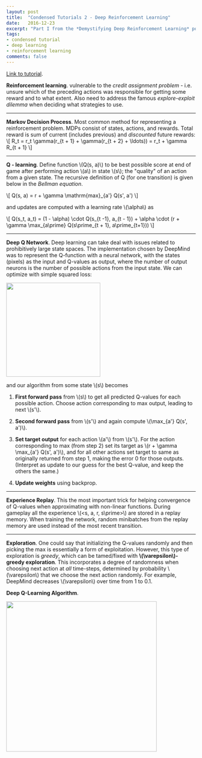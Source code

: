 ```yaml
---
layout: post
title:  "Condensed Tutorials 2 - Deep Reinforcement Learning"
date:   2016-12-23
excerpt: "Part I from the *Demystifying Deep Reinforcement Learning* post at nervanasys."
tags:
- condensed tutorial
- deep learning
- reinforcement learning
comments: false
---
```


[Link to tutorial](https://www.nervanasys.com/demystifying-deep-reinforcement-learning/).


__Reinforcement learning__. vulnerable to the *credit assignment problem* - i.e. unsure which of the preceding actions was responsible for getting some reward and to what extent. Also need to address the famous *explore-exploit dilemma* when deciding what strategies to use. 

---------------------------------------------------

__Markov Decision Process__. Most common method for representing a reinforcement problem. MDPs consist of states, actions, and rewards. Total reward is sum of current (includes previous) and *discounted* future rewards:
\\[ 
    R_t = r_t \gamma(r_{t + 1}	 + \gamma(r_{t + 2} + \ldots)) = r_t + \gamma R_{t + 1} 
\\]

---------------------------------------------------

__Q - learning__. Define function \\(Q(s, a)\\) to be best possible score at end of game after performing action \\(a\\) in state \\(s\\); the "quality" of an action from a given state. The recursive definition of Q (for one transition) is given below in the _Bellman equation_.

\\[ 
    Q(s, a) = r + \gamma \mathrm{max}_{a'} Q(s', a') 
\\]

and updates are computed with a learning rate \\(\alpha\\) as

\\[ 
    Q(s_t, a_t) = 
    (1 - \alpha) \cdot Q(s_{t -1}, a_{t - 1}) 
    + \alpha \cdot (r + \gamma \max_{a\prime} Q(s\prime_{t + 1}, a\prime_{t+1}))
\\]

---------------------------------------------------
 

 __Deep Q Network__. Deep learning can take deal with issues related to prohibitively large state spaces. The implementation chosen by DeepMind was to represent the Q-function with a neural network, with the states (pixels) as the input and Q-values as output, where the number of output neurons is the number of possible actions from the input state. We can optimize with simple squared loss:
 
<img src="{{site.url}}/assets/img/drl/DRL_loss.PNG" style="width: 250px;"/>

and our algorithm from some state \\(s\\) becomes
1. __First forward pass__ from \\(s\\) to get all predicted Q-values for each possible action. Choose action corresponding to max output, leading to next \\(s'\\).

2. __Second forward pass__ from \\(s'\\) and again compute \\(\max_{a'} Q(s', a')\\). 

3. __Set target output__ for each action \\(a'\\) from \\(s'\\). For the action corresponding to max (from step 2) set its target as \\(r + \gamma \max_{a'} Q(s', a')\\), and for all other actions set target to same as originally returned from step 1, making the error 0 for those outputs. (Interpret as update to our guess for the best Q-value, and keep the others the same.)
	
4. __Update weights__ using backprop. 


---------------------------------------------------


__Experience Replay__. This the most important trick for helping convergence of Q-values when approximating with non-linear functions. During gameplay all the experience \\(<s, a, r, s\prime>\\) are stored in a replay memory. When training the network, random minibatches from the replay memory are used instead of the most recent transition. 


---------------------------------------------------


__Exploration__. One could say that initializing the Q-values randomly and then picking the max is essentially a form of exploitation. However, this type of exploration is *greedy*, which can be tamed/fixed with __\\(\varepsilon\\)-greedy exploration__. This incorporates a degree of randomness when choosing next action at *all* time-steps, determined by probability \\(\varepsilon\\) that we choose the next action randomly. For example, DeepMind decreases \\(\varepsilon\\) over time from 1 to 0.1. 


__Deep Q-Learning Algorithm__.

<img src="{{site.url}}/assets/img/drl/DRL_alg.PNG" style="width: 400px;"/>


